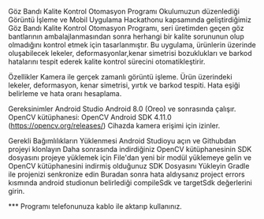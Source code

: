 Göz Bandı Kalite Kontrol Otomasyon Programı
Okulumuzun düzenlediği Görüntü İşleme ve Mobil Uygulama Hackathonu kapsamında geliştirdiğimiz Göz Bandı Kalite Kontrol Otomasyon Programı,
seri üretimden geçen göz bantlarının ambalajlanmasından sonra herhangi bir kalite sorununun olup olmadığını kontrol etmek için tasarlanmıştır.
Bu uygulama, ürünlerin üzerinde oluşabilecek lekeler, deformasyonlar,kenar simetrisi bozuklukları ve barkod hatalarını tespit ederek kalite kontrol sürecini otomatikleştirir.

Özellikler
Kamera ile gerçek zamanlı görüntü işleme.
Ürün üzerindeki lekeler, deformasyon, kenar simetrisi, yırtık ve barkod tespiti.
Hata eşiği belirleme ve hata oranı hesaplama.

Gereksinimler
Android Studio
Android 8.0 (Oreo) ve sonrasında çalışır.
OpenCV kütüphanesi: OpenCV Android SDK 4.11.0 (https://opencv.org/releases/)
Cihazda kamera erişimi için izinler.

Gerekli Bağımlılıkların Yüklenmesi
Android Studioyu açın ve Githubdan projeyi klonlayın
Daha sonrasında indirdiğiniz OpenCV kütüphanesinin SDK dosyasını projeye yüklemek için File'dan yeni bir modül yüklemeye gelin ve OpenCV kütüphanesini indirmiş olduğunuz SDK Dosyasını Yükleyin
Gradle ile projenizi senkronize edin 
Buradan sonra hata aldıysanız project errors kısmında android studionun belirlediği compileSdk ve targetSdk değerlerini girin.

*** Programı telefonunuza kablo ile aktarıp kullanınız.

